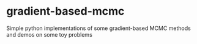 # gradient-based-mcmc
Simple python implementations of some gradient-based MCMC methods and demos on some toy problems
